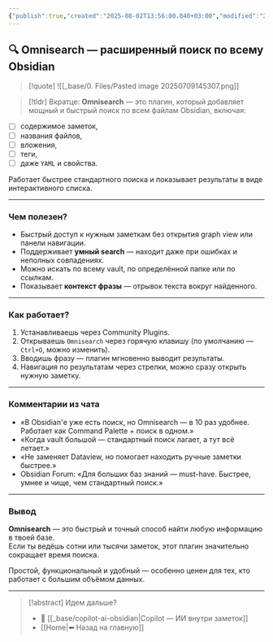 ```yaml
---
{"publish":true,"created":"2025-08-02T13:56:00.040+03:00","modified":"2025-08-02T13:56:00.051+03:00","cssclasses":""}
---
```


## 🔍 Omnisearch — расширенный поиск по всему Obsidian

>[!quote] ![[_base/0. Files/Pasted image 20250709145307.png]]

> [!tldr] Вкратце:
> **Omnisearch** — это плагин, который добавляет мощный и быстрый поиск по всем файлам Obsidian, включая: 

- [ ] содержимое заметок,
- [ ] названия файлов,
- [ ] вложения,
- [ ] теги,
- [ ] даже `YAML` и свойства.

Работает быстрее стандартного поиска и показывает результаты в виде интерактивного списка.

---

### Чем полезен?

- Быстрый доступ к нужным заметкам без открытия graph view или панели навигации.
- Поддерживает **умный search** — находит даже при ошибках и неполных совпадениях.
- Можно искать по всему vault, по определённой папке или по ссылкам.
- Показывает **контекст фразы** — отрывок текста вокруг найденного.

---

### Как работает?

1. Устанавливаешь через Community Plugins.
2. Открываешь `Omnisearch` через горячую клавишу (по умолчанию — `Ctrl+O`, можно изменить).
3. Вводишь фразу — плагин мгновенно выводит результаты.
4. Навигация по результатам через стрелки, можно сразу открыть нужную заметку.

---

### Комментарии из чата

- «В Obsidian'е уже есть поиск, но Omnisearch — в 10 раз удобнее. Работает как Command Palette + поиск в одном.»
- «Когда vault большой — стандартный поиск лагает, а тут всё летает.»
- «Не заменяет Dataview, но помогает находить ручные заметки быстрее.»
- Obsidian Forum: «Для больших баз знаний — must-have. Быстрее, умнее и чище, чем стандартный поиск.»

---
### Вывод

**Omnisearch** — это быстрый и точный способ найти любую информацию в твоей базе.  
Если ты ведёшь сотни или тысячи заметок, этот плагин значительно сокращает время поиска.  

Простой, функциональный и удобный — особенно ценен для тех, кто работает с большим объёмом данных.

---
> [!abstract] Идем дальше?
> - 🧠 [[_base/copilot-ai-obsidian\|Copilot — ИИ внутри заметок]]
> - [[Home\|⬅️ Назад на главную]]